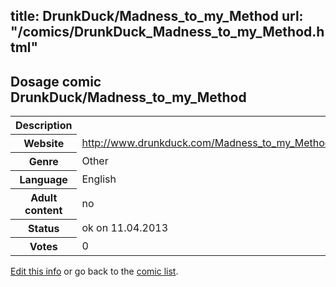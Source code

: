 title: DrunkDuck/Madness_to_my_Method
url: "/comics/DrunkDuck_Madness_to_my_Method.html"
---
Dosage comic DrunkDuck/Madness_to_my_Method
-----------------------------------------

<table class="comicinfo">
<tr>
<th>Description</th><td></td>
</tr>
<tr>
<th>Website</th><td><a href="http://www.drunkduck.com/Madness_to_my_Method/">http://www.drunkduck.com/Madness_to_my_Method/</a></td>
</tr>
<tr>
<th>Genre</th><td>Other</td>
</tr>
<tr>
<th>Language</th><td>English</td>
</tr>
<tr>
<th>Adult content</th><td>no</td>
</tr>
<tr>
<th>Status</th><td>ok on 11.04.2013</td>
</tr>
<tr>
<th>Votes</th><td>0</div></td>
</tr>
</table>

[Edit this info](/comics/DrunkDuck_Madness_to_my_Method_edit.html) or go back to the [comic list](../comic-index.html).
